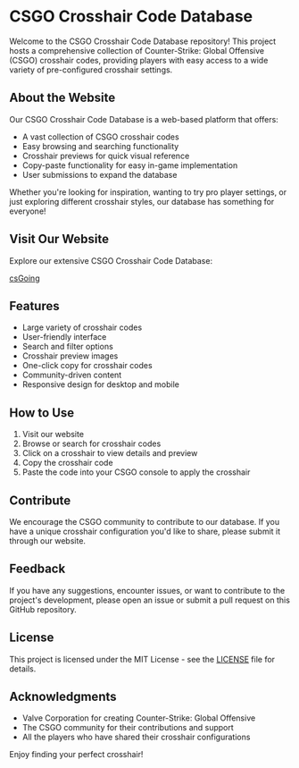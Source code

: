 # CSGO Crosshair Code Database

Welcome to the CSGO Crosshair Code Database repository! This project hosts a comprehensive collection of Counter-Strike: Global Offensive (CSGO) crosshair codes, providing players with easy access to a wide variety of pre-configured crosshair settings.

## About the Website

Our CSGO Crosshair Code Database is a web-based platform that offers:

- A vast collection of CSGO crosshair codes
- Easy browsing and searching functionality
- Crosshair previews for quick visual reference
- Copy-paste functionality for easy in-game implementation
- User submissions to expand the database

Whether you're looking for inspiration, wanting to try pro player settings, or just exploring different crosshair styles, our database has something for everyone!

## Visit Our Website

Explore our extensive CSGO Crosshair Code Database:

[csGoing](https://cs-going.com)

## Features

- Large variety of crosshair codes
- User-friendly interface
- Search and filter options
- Crosshair preview images
- One-click copy for crosshair codes
- Community-driven content
- Responsive design for desktop and mobile

## How to Use

1. Visit our website
2. Browse or search for crosshair codes
3. Click on a crosshair to view details and preview
4. Copy the crosshair code
5. Paste the code into your CSGO console to apply the crosshair

## Contribute

We encourage the CSGO community to contribute to our database. If you have a unique crosshair configuration you'd like to share, please submit it through our website.

## Feedback

If you have any suggestions, encounter issues, or want to contribute to the project's development, please open an issue or submit a pull request on this GitHub repository.

## License

This project is licensed under the MIT License - see the [LICENSE](LICENSE) file for details.

## Acknowledgments

- Valve Corporation for creating Counter-Strike: Global Offensive
- The CSGO community for their contributions and support
- All the players who have shared their crosshair configurations

Enjoy finding your perfect crosshair!
